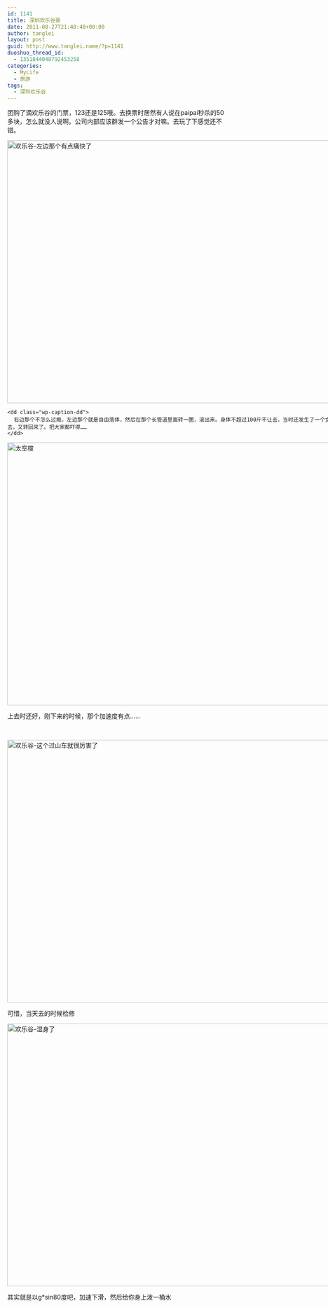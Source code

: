 ```yaml
---
id: 1141
title: 深圳欢乐谷耍
date: 2011-08-27T21:40:48+00:00
author: tanglei
layout: post
guid: http://www.tanglei.name/?p=1141
duoshuo_thread_id:
  - 1351844048792453258
categories:
  - MyLife
  - 旅游
tags:
  - 深圳欢乐谷
---
```

团购了滴欢乐谷的门票，123还是125哦。去换票时居然有人说在paipai秒杀的50多块，怎么就没人说啊。公司内部应该群发一个公告才对嘛。去玩了下感觉还不错。

<div class="mceTemp" style="text-align: justify;">
  <dl id="" class="wp-caption alignnone" style="width: 810px;">
    <dt class="wp-caption-dt">
      <a href="/blog/photos.html/content/shenzhen/"><img title="欢乐谷-左边那个有点痛快了" src="/blog/photos.html/content/shenzhen/SAM_2003.jpg" alt="欢乐谷-左边那个有点痛快了" width="800" height="600" /></a>
    </dt>
    
    <dd class="wp-caption-dd">
      右边那个不怎么过瘾，左边那个就是自由落体，然后在那个长管道里面转一圈，滚出来。身体不超过100斤不让去，当时还发生了一个女滴，圈没转过去，又转回来了。把大家都吓得……
    </dd>
  </dl>
</div>

<div style="width: 810px" class="wp-caption aligncenter">
  <a href="/blog/photos.html#/content/shenzhen"><img title="太空梭" src="/blog/photos.html/content/shenzhen/SAM_2009.jpg" alt="太空梭" width="800" height="600" /></a>
  
  <p class="wp-caption-text">
    上去时还好，刚下来的时候，那个加速度有点……
  </p>
</div>

&nbsp;

<div style="width: 810px" class="wp-caption aligncenter">
  <a href="/blog/photos.html#/content/shenzhen"><img title="欢乐谷-这个过山车就很厉害了" src="/blog/photos.html/content/shenzhen/SAM_1968.jpg" alt="欢乐谷-这个过山车就很厉害了" width="800" height="600" /></a>
  
  <p class="wp-caption-text">
    可惜，当天去的时候检修
  </p>
</div>

<div style="width: 810px" class="wp-caption alignnone">
  <a href="/blog/photos.html#/content/shenzhen"><img title="欢乐谷-湿身了" src="/blog/photos.html/content/shenzhen/SAM_1997.jpg" alt="欢乐谷-湿身了" width="800" height="600" /></a>
  
  <p class="wp-caption-text">
    其实就是以g*sin80度吧，加速下滑，然后给你身上泼一桶水
  </p>
</div>
